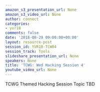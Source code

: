 ```yaml
---
amazon_s3_presentation_url: None
amazon_s3_video_url: None
author: connect
categories:
- yvr18
comments: false
date: '2018-08-29 09:00:00+00:00'
layout: resource-post
session_id: YVR18-TCW04
session_track: Tools
slideshare_presentation_url: None
speakers: None
title: 'TCWG: Wed Hacking Session 4'
youtube_video_url: None
---
```


TCWG Themed Hacking Session Topic TBD